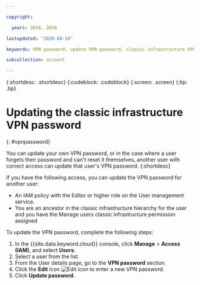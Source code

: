 ```yaml
---

copyright:

  years: 2018, 2020

lastupdated: "2020-04-16"

keywords: VPN password, update VPN password, classic infrastructure VPN

subcollection: account

---
```


{:shortdesc: .shortdesc}
{:codeblock: .codeblock}
{:screen: .screen}
{:tip: .tip}

# Updating the classic infrastructure VPN password
{: #vpnpassword}

You can update your own VPN password, or in the case where a user forgets their password and can't reset it themselves, another user with correct access can update that user's VPN password.
{:shortdesc}

If you have the following access, you can update the VPN password for another user:

  * An IAM policy with the Editor or higher role on the User management service.
  * You are an ancestor in the classic infrastructure hierarchy for the user and you have the Manage users classic infrastructure permission assigned

To update the VPN password, complete the following steps:

1. In the {{site.data.keyword.cloud}} console, click **Manage** &gt; **Access (IAM)**, and select **Users**.
2. Select a user from the list.
3. From the User details page, go to the **VPN password** section.
4. Click the **Edit** icon ![Edit icon](../icons/icon_write.svg) to enter a new VPN password.
5. Click **Update password**.
